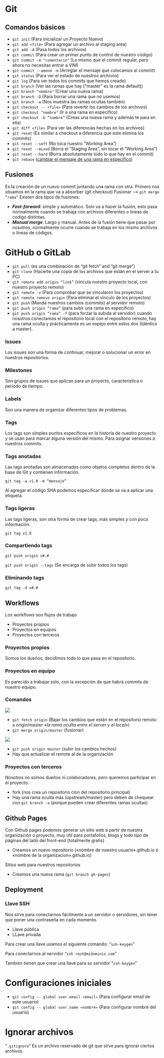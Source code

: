 
# Git

## Comandos básicos

-   `git init` (Para inicializar un Proyecto Nuevo)
-   `git add <file>` (Para agregar un archivo al staging area)
-   `git add -A` (Pasa todos los archivos) 
-   `git commit` (Para crear un primer punto de control de nuestro código)
-   `git commit -m "comentario"` (Lo mismo que el commit regular, pero ahora no necesitas entrar a VIM)
-   `git commit --amend -m` (Arreglar el mensaje que colocamos al commit)
-   `git status` (Para ver el estado de nuestros archivos)
-   `git log` (Para ver todos los commits que hemos creado)
-   `git branch` (Ver las ramas que hay ("master" es la rama default))
-   `git branch "nombre"` (Crear una nueva rama)
-   `git branch -D` (Para borrar una rama que no usemos)
-   `git branch -a` (Nos muestra las ramas ocultas también)
-   `git checkout -- <file>` (Para revertir los cambios de los archivos)
-   `git checkout "nombre"` (Ir a una rama en específico)
-   `git checkout -b “nombre”` (Creas una nueva rama y además te para en ella)
-   `git diff <file>` (Para ver las diferencias hechas en los archivos)
-   `git reset` (Es similar a checkout a diferencia que este elimina los commits)
-   `git reset --soft` (No toca nuestro “Working Area”)
-   `git reset --mixed` (Borra el “Staging Area”, sin tocar el “Working Area”)
-   `git reset --hard` (Borra absolutamente todo lo que hay en el commit)
-   `git rebase` ([cambiar el mensaje de una rama en especifico](http://bit.ly/2EMsVTr))
    
## Fusiones

Es la creación de un nuevo commit juntando una rama con otra.
Primero nos situamos en la rama que va a absorber (git checkout)
Fusionar --> `git merge “rama”`
Existen dos tipos de fusiones:
-   ***Fast-forward***: simple y automático. Solo va a hacer la fusión, esto pasa normalmente cuando se trabaja con archivos diferentes o lineas de codigo distintas.
-   ***Manual merge***: Largo y manual. Antes de la fusión tiene que pasar por nosotros, normalmente ocurre cuando se trabaja en los mismo archivos o líneas de códigos.

# GitHub o GitLab

-   `git pull` (es una combinación de “git fetch” and “git merge”)
-   `git clone` (Hacerte una copia de los archivos que están en el server a tu PC)
-   `git remote add origin “link”` (vincula nuestro proyecto local, con nuestro proyecto remoto)
-   `git remote -v` (Para comprobar que se vincularon los proyectos)
-   `git remote remove origin` (Para eliminar el vínculo de los proyectos)
-   `git push` (Manda nuestros cambios (commits) al servidor remoto)
-   `git push origin “rama”` (para subir una rama en específico)
-   `git push origin “rama” -f` (para forzar la subida al servidor)
cuando nosotros conectamos el repositorio local con el repositorio remoto, hay una rama oculta y prácticamente es un espejo entre estos dos (Idéntico a master).

### Issues
Los issues son una forma de continuar, mejorar o solucionar un error en nuestros repositorios.

### Milestones
Son grupos de issues que aplican para un proyecto, característica o periodo de tiempo.

### Labels
Son una manera de organizar diferentes tipos de problemas.

### Tags
Los tags son simples puntos específicos en la historia de nuestro proyecto y se usan para marcar alguna versión del mismo.
Para asignar versiones a nuestros commits.

### Tags anotadas
Las tags anotadas son almacenadas como objetos completos dentro de la base de Git y contienen información.
	
	git tag -a v1.0 -m “mensaje”

Al agregar el código SHA podemos especificar dónde se va a aplicar una etiqueta.

### Tags ligeras

Las tags ligeras, son otra forma de crear tags, más simples y con poca información.

	git tag v1.0

### Compartiendo tags

	git push origin v#.#

`git push origin --tags` (Se encarga de subir todos los tags)

### Eliminando tags

	git tag -d v#.#

## Workflows
Los workflows son flujos de trabajo
-   Proyectos propios
-   Proyectos en equipos
-   Proyectos con terceros

### Proyectos propios
Somos los dueños, decidimos todo lo que pasa en el repositorio.

### Proyectos en equipo
Es parecido a trabajar solo, con la excepción de que habrá commits de nuestro equipo.

### Comandos
![](https://lh5.googleusercontent.com/yINwD11GDIfW4dumqJ5z--xVg4PXQ6M7j81mdPOe2sc6kkFEDq6GmZxB7saK38VW7yqOxJ6ry3hmqqpIBGSg-NjULdQfR1WxTU3-EcXZ0x7lUZ8jeY6HTOgZW1T_dGmY6T4yaQ68)
-   `git fetch origin` (Bajar los cambios que están en el repositorio remoto a origin/master «*la rama oculta entre el server y el local*»)
-   `git merge origin/master` (fusionar)

![](https://lh4.googleusercontent.com/EQobWaiN2Fv_AKhCbWc-L2-sugutC6OKq-PvlEqICs9RHXeDkrB9t8VrNFqbR5kzrNOgEn2mBFOImgyANGEo1ugoXKUrAPKNFU5jHoKF_IJh7nE8XNLQmrmyKpg-f2rHH9Ngrogz)
-   `git push origin master` (subir los cambios hechos)
-   Hay que actualizar el remote al de la organización

### Proyectos con terceros
Nosotros no somos dueños ni colaboradores, pero queremos participar en el proyecto.
-   fork (nos crea un repositorio clon del repositorio principal)
-   Hay una rama oculta más (upstream/master) pero deben de chequear con `git branch -a` (porque pueden crear diferentes ramas ocultas)
    

## Github Pages
Con Github pages podemos generar un sitio web a partir de nuestra organización o proyecto, muy útil para portafolios, blogs y todo tipo de páginas del lado del front-end (totalmente gratis)
-   Creamos un nuevo repositorio («nombre de nuestro usuario».github.io ó «nombre de la organizacion».github.io)

Sitios web para nuestros repositorios
-   Creamos una nueva rama (`git branch gh-pages`)
    

## Deployment

### Llave SSH

Nos sirve para conectarnos fácilmente a un servidor o servidores, sin tener que poner una contraseña en cada momento.

- Llave pública
- LLave privada

Para crear una llave usamos el siguiente comando: “`ssh-keygen`”

Para conectarnos al servidor “`ssh root@midominio.com`”

También tienen que crear una llave para su servidor “`ssh-keygen`”

# Configuraciones iniciales

- `git config -- global user.email «email»` (Para configurar email de este usuario)
- `git config -- global user.name «nombre»` (Para configurar nombre del usuario)

# Ignorar archivos

“`.gitignore`” Es un archivo reservado de git que sirve para ignorar ciertos archivos.
<!--stackedit_data:
eyJoaXN0b3J5IjpbLTIxMjgxMDQ0NjldfQ==
-->